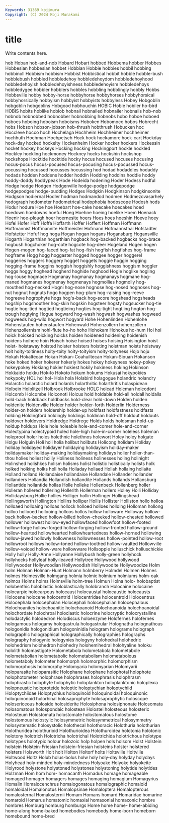 ```yaml
---
Keywords: 31369 kojimura
Copyright: (C) 2024 Koji Murakami
---
```


# title

Write contents here.



hob Hoban hob-and-nob Hobard Hobart hobbed Hobbema hobber Hobbes Hobbesian
hobbesian hobbet Hobbian Hobbie hobbies hobbil hobbing hobbinoll Hobbism hobbism
Hobbist Hobbistical hobbit hobble hobble-bush hobblebush hobbled hobbledehoy hobbledehoydom hobbledehoyhood
hobbledehoyish hobbledehoyishness hobbledehoyism hobbledehoys hobbledygee hobbler hobblers hobbles hobbling hobblingly
hobbly Hobbs Hobbsville hobby hobby-horse hobbyhorse hobbyhorses hobbyhorsical hobbyhorsically hobbyism
hobbyist hobbyists hobbyless Hobey Hobgoblin hobgoblin hobgoblins Hobgood hobhouchin HOBIC
Hobie hobiler ho-bird HOBIS hobits hoblike hoblob hobnail hobnailed hobnailer
hobnails hob-nob hobnob hobnobbed hobnobber hobnobbing hobnobs hobo hoboe hoboed
hoboes hoboing hoboism hoboisms Hoboken Hobomoco hobos Hobrecht hobs Hobson
hobson-jobson hob-thrush hobthrush Hobucken hoc Hoccleve hocco hoch Hochelaga Hochheim
Hochheimer hochheimer hochhuth Hochman Hochpetsch Hock hock hockamore hock-cart Hockday
hock-day hocked hockelty Hockenheim Hocker hocker hockers Hockessin hocket hockey
hockeys Hocking hocking Hockingport hockle hockled Hockley hockling hockmoney Hockney
hocks hockshin hockshop hockshops Hocktide hocktide hocky hocus hocused hocuses
hocusing hocus-pocus hocus-pocused hocus-pocusing hocus-pocussed hocus-pocussing hocussed hocusses hocussing hod
hodad hodaddies hodaddy hodads hodden hoddens hodder hoddin Hodding hoddins
hoddle hoddy hoddy-doddy hoddypeak Hode Hodeida hodening Hoder Hodess hodful
Hodge hodge Hodgen Hodgenville hodge-podge hodgepodge hodgepodges hodge-pudding Hodges Hodgkin
Hodgkinson hodgkinsonite Hodgson hodiernal Hodler hodman hodmandod hodmen Hodmezovasarhely hodograph
hodometer hodometrical hodophobia hodoscope Hodosh hods Hodur hodure Hoe hoe
Hoebart hoe-cake hoecake hoecakes hoed hoedown hoedowns hoeful Hoeg Hoehne
hoeing hoelike Hoem Hoenack Hoenir hoe-plough hoer hoernesite hoers Hoes
hoes hoeshin Hoeve hoey Hofei Hofer Hoff Hoffa Hoffarth Hoffer
Hoffert Hoffman Hoffmann Hoffmannist Hoffmannite Hoffmeister Hofmann Hofmannsthal Hofstadter Hofstetter
Hofuf hog hoga Hogan hogan hogans Hogansburg Hogansville Hogarth Hogarthian
hogarthian hogback hog-backed hogbacks hog-brace hogbush hogchoker hog-cote hogcote hog-deer
Hogeland Hogen hogen Hogen-mogen hog-faced hog-fat hog-fish hogfish hogfishes hog-frame
hogframe Hogg hogg hoggaster hogged hoggee hogger hoggerel hoggeries hoggers
hoggery hogget hoggets hoggie hoggin hogging hogging-frame hoggins hoggish hoggishly
hoggishness hoggism hoggler hoggs hoggy hoghead hogherd hoghide hoghood Hogle
hoglike hogling hog-louse hogmace Hogmanay hogmanay hogmanays hogmane hog-maned hogmanes
hogmenay hogmenays hogmollies hogmolly hog-mouthed hog-necked Hogni hog-nose hognose hog-nosed
hognoses hog-nut hognut hognuts hogo hogpen hog-plum hog-raising hog-reeve hogreeve
hogrophyte hogs hog's-back hog-score hogshead hogsheads hogship hogshouther hog-skin hogskin
hogsteer hogsty hogsucker hog-tie hogtie hog-tied hogtied hogtieing hogties hog-tight
hogtiing hogton hog-trough hogtying Hogue hogward hog-wash hogwash hogwashes hogweed
hogweeds hog-wild hogwort hogyard Hohe Hohenlinden Hohenlohe Hohenstaufen hohenstaufen Hohenwald
Hohenzollern hohenzollern Hohenzollernism hohl-flute ho-ho hoho Hohokam Hohokus ho-hum Hoi
hoi hoick hoicked hoicking hoicks hoiden hoidened hoidening hoidenish hoidens
hoihere hoin Hoisch hoise hoised hoises hoising Hoisington hoist hoist-
hoistaway hoisted hoister hoisters hoisting hoistman hoists hoistway hoit hoity-toitiness
hoity-toity hoity-toityism hoity-toityness Hojo hoju Hokah Hokaltecan Hokan Hokan-Coahuiltecan Hokan-Siouan
Hokanson hoke hoked hoker hokerer hokerly hokes hokey hokeyness hokey-pokey
hokeypokey Hokiang hokier hokiest hokily hokiness hoking Hokinson Hokkaido hokku
Hok-lo Hokoto hokum hokums Hokusai hokypokies hokypoky HOL hol hol-
Hola hola Holabird holagogue holandric holandry Holarctic holarctic holard holards
holarthritic holarthritis holaspidean Holbein Holblitzell Holbrook Holbrooke HOLC holcad Holcman
holcodont Holcomb Holcombe Holconoti Holcus hold holdable hold-all holdall holdalls
hold-back holdback holdbacks hold-clear hold-down Holden holden holdenite Holdenville Holder
holder holder-forth Holderlin Holderness holder-on holders holdership holder-up holdfast holdfastness
holdfasts holding Holdingford holdingly holdings holdman hold-off holdout holdouts holdover
holdovers Holdredge Holdrege Holds holds holdsman hold-up holdup holdups Hole
hole holeable hole-and-comer hole-and-corner Holectypina holectypoid holed hole-high hole-in-corner holeless
holeman holeproof holer holes holethnic holethnos holewort Holey holey holgate
Holgu Holguin Holi holi holia holibut holibuts Holicong holidam Holiday
holiday holidayed holidayer holidaying holidayism holiday-maker holidaymaker holiday-making holidaymaking holidays
holier holier-than-thou holies holiest holily Holiness holiness holinesses holing holinight
Holinshed holishkes holism holisms holist holistic holistically holists holk holked
holking holks holl holla Holladay hollaed Hollah hollaing hollaite Holland
holland Hollandaise hollandaise Hollandale Hollander hollander hollanders Hollandia Hollandish hollandite
Hollands hollands Hollansburg Hollantide hollantide hollas Holle holleke Hollenbeck Hollenberg
holler Holleran hollered hollering Hollerith Hollerman hollers Holley Holli Holliday
Hollidaysburg Hollie hollies Holliger hollin Hollinger Hollingshead Hollingsworth Hollington Hollins
holliper Hollis Hollister Holliston hollo holloa holloaed holloaing holloas hollock
holloed holloes holloing Holloman hollong holloo hollooed hollooing holloos hollos
hollow holloware Holloway hollow-back hollow-backed hollow-billed hollow-cheeked hollow-chested hollowed hollower
hollowest hollow-eyed hollowfaced hollowfoot hollow-footed hollow-forge hollow-forged hollow-forging hollow-fronted hollow-ground
hollow-hearted hollowhearted hollowheartedness hollow-horned hollowing hollow-jawed hollowly hollowness hollownesses hollow-pointed
hollow-root hollowroot hollows hollow-toned hollow-toothed hollow-vaulted Hollowville hollow-voiced hollow-ware hollowware
Hollsopple holluschick holluschickie Holly holly Holly-Anne Hollyanne Hollybush holly-green hollyhock
hollyhocks hollyleaf holly-leaved Hollytree Hollywood hollywood Hollywooder Hollywoodian Hollywoodish Hollywoodite
Hollywoodize Holm holm Holman Holman-Hunt Holmann holmberry Holmdel Holmen Holmes
holmes Holmesville holmgang holmia holmic holmium holmiums holm-oak holmos Holms
holms Holmsville holm-tree Holmun Holna holo- holobaptist holobenthic holoblastic holoblastically
holobranch Holocaine holocaine holocarpic holocarpous holocaust holocaustal holocaustic holocausts Holocene
holocene holocentrid Holocentridae holocentroid Holocentrus Holocephala holocephalan Holocephali holocephalian holocephalous
Holochoanites holochoanitic holochoanoid Holochoanoida holochoanoidal holochordate holochroal holoclastic holocrine holocryptic
holocrystalline holodactylic holodedron Holodiscus holoenzyme Holofernes holofernes hologamous hologamy hologastrula
hologastrular Holognatha holognathous hologonidia hologonidium hologoninidia hologram holograms holograph holographic
holographical holographically holographies holographs holography hologynic hologynies hologyny holohedral holohedric
holohedrism holohedron holohedry holohemihedral holohyaline holoku hololith holomastigote Holometabola holometabola
holometabole holometabolian holometabolic holometabolism holometabolous holometaboly holometer holomorph holomorphic holomorphism
holomorphosis holomorphy Holomyaria holomyarian Holomyarii holoparasite holoparasitic Holophane holophane holophotal
holophote holophotometer holophrase holophrases holophrasis holophrasm holophrastic holophyte holophytic holoplankton
holoplanktonic holoplexia holopneustic holoproteide holoptic holoptychian holoptychiid Holoptychiidae Holoptychius holoquinoid
holoquinoidal holoquinonic holoquinonoid holorhinal holosaprophyte holosaprophytic holoscope holosericeous holoside holosiderite
Holosiphona holosiphonate Holosomata holosomatous holospondaic holostean Holostei holosteous holosteric Holosteum
Holostomata holostomate holostomatous holostome holostomous holostylic holosymmetric holosymmetrical holosymmetry holosystematic
holosystolic holothecal holothoracic Holothuria holothurian Holothuridea holothurioid Holothurioidea Holothuroidea holotonia
holotonic holotony holotrich Holotricha holotrichal Holotrichida holotrichous holotype holotypes holotypic
holour holozoic holp holpen hols holsom Holst Holstein holstein Holstein-Friesian
holstein-friesian holsteins holster holstered holsters Holsworth Holt holt Holton Holtorf
holts Holtsville Holtville Holtwood Holtz Holub holus-bolus holw holy holy-day
holyday holydays Holyhead holy-minded holy-mindedness Holyoake Holyoke holyokeite Holyrood holystone
holystoned holystones holystoning holytide holytides Holzman Hom hom hom- homacanth
Homadus homage homageable homaged homager homagers homages homaging homagium Homagyrius
Homalin Homalocenchrus homalogonatous homalographic homaloid homaloidal Homalonotus Homalopsinae Homaloptera Homalopterous
homalosternal Homalosternii Homam Homans homard Homaridae homarine homaroid Homarus homatomic
homaxial homaxonial homaxonic hombre hombres Homburg homburg homburgs Home home
home- home-abiding home-along home-baked homebodies homebody home-born homeborn homebound home-bred
